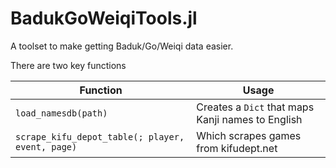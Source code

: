# BadukGoWeiqiTools.jl 

A toolset to make getting Baduk/Go/Weiqi data easier.

There are two key functions

| Function | Usage |
| -------- | ----- |
| `load_namesdb(path)` |  Creates a `Dict` that maps Kanji names to English |
| `scrape_kifu_depot_table(; player, event, page)` | Which scrapes games from kifudept.net  |
